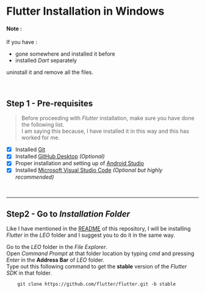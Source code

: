 # Flutter Installation in Windows


#### Note :

If you have : <br>
 - gone somewhere and installed it before
 - installed *Dart* separately
 
 uninstall it and remove all the files. <br>

<br>

## Step 1 - Pre-requisites

> Before proceeding with *Flutter* installation, make sure you have done the following list. <br>
> I am saying this because, I have installed it in this way and this has worked for me. <br>

- [x] Installed [Git](../Git/README.md)
- [x] Installed [GitHub Desktop](../GitHub_Desktop/README.md) *(Optional)*
- [x] Proper installation and setting up of [Android Studio](https://github.com/KamalDGRT/SetupStuff/tree/master/Android%20Studio)
- [x] Installed [Microsoft Visual Studio Code](https://github.com/KamalDGRT/SetupStuff/blob/master/Microsoft%20Visual%20Studio%20Code/README.md) *(Optional but highly recommended)*

<br>

<hr>

## Step2 - Go to *Installation Folder* 

Like I have mentioned in the [README](https://github.com/KamalDGRT/SetupStuff/blob/master/README.md) of this repository, I will be installing *Flutter* in the *LEO* folder and I suggest you to do it in the same way. <br>

Go to the *LEO* folder in the *File Explorer*.<br>
Open *Command Prompt* at that folder location by typing *cmd* and pressing *Enter* in the **Address Bar** of *LEO* folder.<br>
Type out this following command to get the **stable** version of the *Flutter SDK* in that folder. <br>

        git clone https://github.com/flutter/flutter.git -b stable




